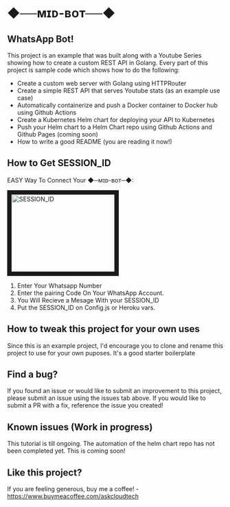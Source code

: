 # ◆──ᴍɪᴅ-ʙᴏᴛ──◆

## WhatsApp Bot!

This project is an example that was built along with a Youtube Series showing how to create a custom REST API in Golang. Every part of this project is sample code which shows how to do the following:

- Create a custom web server with Golang using HTTPRouter
- Create a simple REST API that serves Youtube stats (as an example use case)
- Automatically containerize and push a Docker container to Docker hub using Github Actions
- Create a Kubernetes Helm chart for deploying your API to Kubernetes
- Push your Helm chart to a Helm Chart repo using Github Actions and Github Pages (coming soon)
- How to write a good README (you are reading it now!)

## How to Get SESSION_ID
EASY Way To Connect Your ◆─ᴍɪᴅ-ʙᴏᴛ─◆:

<a href="https://paringcode-9b409aad4967.herokuapp.com/pair" target="_blank">
<img src="https://github.com/midsoune/MidSoune-BOT/blob/main/Menu.jpg" alt="SESSION_ID" width="240" height="180" border="10" />
</a>

1. Enter Your Whatsapp Number
2. Enter the pairing Code On Your WhatsApp Account.
3. You Will Recieve a Mesage With your SESSION_ID
4. Put the SESSION_ID on Config.js or Heroku vars.

## How to tweak this project for your own uses

Since this is an example project, I'd encourage you to clone and rename this project to use for your own puposes. It's a good starter boilerplate

## Find a bug?

If you found an issue or would like to submit an improvement to this project, please submit an issue using the issues tab above. If you would like to submit a PR with a fix, reference the issue you created!

## Known issues (Work in progress)

This tutorial is till ongoing. The automation of the helm chart repo has not been completed yet. This is coming soon!

## Like this project?

If you are feeling generous, buy me a coffee! - https://www.buymeacoffee.com/askcloudtech
